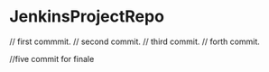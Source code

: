 # JenkinsProjectRepo

// first commmit.
// second commit.
// third commit.
// forth commit.

//five commit for finale
